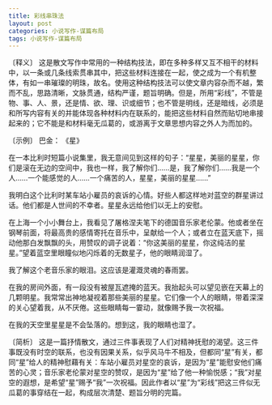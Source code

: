 ```yaml
---
title: 彩线串珠法
layout: post
categories: 小说写作-谋篇布局
tags: 小说写作-谋篇布局
---
```


〔释义〕 这是散文写作中常用的一种结构技法，即在多种多样又互不相干的材料中，以一条或几条线索贯串其中，把这些材料连接在一起，使之成为一个有机整体，有如一串璀璨的明珠，故名。使用这种结构技法可以使文章内容杂而不越，繁而不乱，思路清晰，文脉贯通，结构严谨，题旨明确。但是，所用“彩线”，不管是物、事、人、景，还是情、欲、理、识或细节；也不管是明线，还是暗线，必须是和所写内容有关的并能体现各种材料内在联系的，能把这些材料自然而贴切地串接起来的；它不能是和材料毫无瓜葛的，或游离于文章思想内容之外人为而加的。

〔示例〕 巴金： 《星》

在一本比利时短篇小说集里，我无意间见到这样的句子：“星星，美丽的星星，你们是滚在无边的空间中，我也一样，我了解你们……是，我了解你们……我是一个人……一个能感觉的人……一个痛苦的人，星星，美丽的星星……”

我明白这个比利时某车站小雇员的哀诉的心情。好些人都这样地对蓝空的群星讲过话。他们都是人世间的不幸者。星星永远给他们以无上的安慰。

在上海一个小小舞台上，我看见了屠格涅夫笔下的德国音乐家老伦蒙。他或者坐在钢琴前面，将最高贵的感情寄托在音乐中，呈献给一个人；或者立在蓝天底下，摇动他那白发飘飘的头，用赞叹的调子说着：“你这美丽的星星，你这纯洁的星星。”望着蓝空里眼瞳似地闪烁着的无数星子，他的眼睛润湿了。

我了解这个老音乐家的眼泪。这应该是灌溉灵魂的春雨罢。

在我的房间外面，有一段没有被屋瓦遮掩的蓝天。我抬起头可以望见嵌在天幕上的几颗明星。我常常出神地凝视着那些美丽的星星。它们像一个人的眼睛，带着深深的关心望着我，从不厌倦。这些眼睛每一霎动，就像赐予我一次祝福。

在我的天空里星星是不会坠落的。想到这，我的眼睛也湿了。

〔简析〕 这是一篇抒情散文，通过三件事表现了人们对精神抚慰的渴望。这三件事既没有时空的联系，也没有因果关系，似乎风马牛不相及，但都同“星”有关，都同“星”给人的精神慰藉有关：车站小雇员对星空的哀诉，是因为“星”能慰安他们痛苦的心灵；音乐家老伦蒙对星空的赞叹，是因为“星”给了他一种愉悦感；“我”对星空的遐想，是希望“星”赐予“我”一次祝福。因此作者以“星”为“彩线”把这三件似无瓜葛的事穿结在一起，构成层次清楚、题旨分明的完篇。 